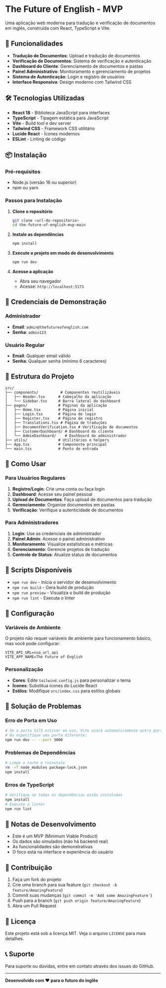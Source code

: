# The Future of English - MVP

Uma aplicação web moderna para tradução e verificação de documentos em inglês, construída com React, TypeScript e Vite.

## 🚀 Funcionalidades

- **Tradução de Documentos**: Upload e tradução de documentos
- **Verificação de Documentos**: Sistema de verificação e autenticação
- **Dashboard do Cliente**: Gerenciamento de documentos e pastas
- **Painel Administrativo**: Monitoramento e gerenciamento de projetos
- **Sistema de Autenticação**: Login e registro de usuários
- **Interface Responsiva**: Design moderno com Tailwind CSS

## 🛠️ Tecnologias Utilizadas

- **React 18** - Biblioteca JavaScript para interfaces
- **TypeScript** - Tipagem estática para JavaScript
- **Vite** - Build tool e dev server
- **Tailwind CSS** - Framework CSS utilitário
- **Lucide React** - Ícones modernos
- **ESLint** - Linting de código

## 📦 Instalação

### Pré-requisitos

- Node.js (versão 16 ou superior)
- npm ou yarn

### Passos para Instalação

1. **Clone o repositório**
   ```bash
   git clone <url-do-repositorio>
   cd the-future-of-english-mvp-main
   ```

2. **Instale as dependências**
   ```bash
   npm install
   ```

3. **Execute o projeto em modo de desenvolvimento**
   ```bash
   npm run dev
   ```

4. **Acesse a aplicação**
   - Abra seu navegador
   - Acesse: `http://localhost:5173`

## 🔑 Credenciais de Demonstração

### Administrador
- **Email**: `admin@thefutureofenglish.com`
- **Senha**: `admin123`

### Usuário Regular
- **Email**: Qualquer email válido
- **Senha**: Qualquer senha (mínimo 6 caracteres)

## 📁 Estrutura do Projeto

```
src/
├── components/          # Componentes reutilizáveis
│   ├── Header.tsx      # Cabeçalho da aplicação
│   └── Sidebar.tsx     # Barra lateral do dashboard
├── pages/              # Páginas da aplicação
│   ├── Home.tsx        # Página inicial
│   ├── Login.tsx       # Página de login
│   ├── Register.tsx    # Página de registro
│   ├── Translations.tsx # Página de traduções
│   ├── DocumentVerification.tsx # Verificação de documentos
│   ├── CustomerDashboard/ # Dashboard do cliente
│   └── AdminDashboard/    # Dashboard do administrador
├── utils/              # Utilitários e helpers
├── App.tsx             # Componente principal
└── main.tsx            # Ponto de entrada
```

## 🎯 Como Usar

### Para Usuários Regulares

1. **Registro/Login**: Crie uma conta ou faça login
2. **Dashboard**: Acesse seu painel pessoal
3. **Upload de Documentos**: Faça upload de documentos para tradução
4. **Gerenciamento**: Organize documentos em pastas
5. **Verificação**: Verifique a autenticidade de documentos

### Para Administradores

1. **Login**: Use as credenciais de administrador
2. **Painel Admin**: Acesse o painel administrativo
3. **Monitoramento**: Visualize estatísticas e métricas
4. **Gerenciamento**: Gerencie projetos de tradução
5. **Controle de Status**: Atualize status de documentos

## 🚀 Scripts Disponíveis

- `npm run dev` - Inicia o servidor de desenvolvimento
- `npm run build` - Gera build de produção
- `npm run preview` - Visualiza o build de produção
- `npm run lint` - Executa o linter

## 🔧 Configuração

### Variáveis de Ambiente

O projeto não requer variáveis de ambiente para funcionamento básico, mas você pode configurar:

```env
VITE_API_URL=sua_url_api
VITE_APP_NAME=The Future of English
```

### Personalização

- **Cores**: Edite `tailwind.config.js` para personalizar o tema
- **Ícones**: Substitua ícones do Lucide React
- **Estilos**: Modifique `src/index.css` para estilos globais

## 🐛 Solução de Problemas

### Erro de Porta em Uso
```bash
# Se a porta 5173 estiver em uso, Vite usará automaticamente outra porta
# Ou especifique uma porta diferente:
npm run dev -- --port 3000
```

### Problemas de Dependências
```bash
# Limpe o cache e reinstale
rm -rf node_modules package-lock.json
npm install
```

### Erros de TypeScript
```bash
# Verifique se todas as dependências estão instaladas
npm install
# Execute o linter
npm run lint
```

## 📝 Notas de Desenvolvimento

- Este é um MVP (Minimum Viable Product)
- Os dados são simulados (não há backend real)
- As funcionalidades são demonstrativas
- O foco está na interface e experiência do usuário

## 🤝 Contribuição

1. Faça um fork do projeto
2. Crie uma branch para sua feature (`git checkout -b feature/AmazingFeature`)
3. Commit suas mudanças (`git commit -m 'Add some AmazingFeature'`)
4. Push para a branch (`git push origin feature/AmazingFeature`)
5. Abra um Pull Request

## 📄 Licença

Este projeto está sob a licença MIT. Veja o arquivo `LICENSE` para mais detalhes.

## 📞 Suporte

Para suporte ou dúvidas, entre em contato através dos issues do GitHub.

---

**Desenvolvido com ❤️ para o futuro do inglês**
